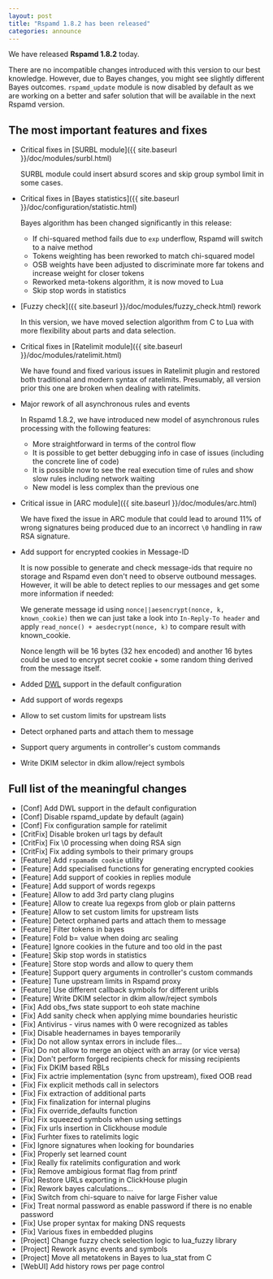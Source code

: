 ```yaml
---
layout: post
title: "Rspamd 1.8.2 has been released"
categories: announce
---
```


We have released **Rspamd 1.8.2** today.

There are no incompatible changes introduced with this version to our best knowledge. However, due to Bayes changes, you might see slightly different Bayes outcomes. `rspamd_update` module is now disabled by default as we are working on a better and safer solution that will be available in the next Rspamd version.

## The most important features and fixes

* Critical fixes in [SURBL module]({{ site.baseurl }}/doc/modules/surbl.html)

    SURBL module could insert absurd scores and skip group symbol limit in some cases.

* Critical fixes in [Bayes statistics]({{ site.baseurl }}/doc/configuration/statistic.html)

    Bayes algorithm has been changed significantly in this release:

    - If chi-squared method fails due to `exp` underflow, Rspamd will switch to a naive method
    - Tokens weighting has been reworked to match chi-squared model
    - OSB weights have been adjusted to discriminate more far tokens and increase weight for closer tokens
    - Reworked meta-tokens algorithm, it is now moved to Lua
    - Skip stop words in statistics

* [Fuzzy check]({{ site.baseurl }}/doc/modules/fuzzy_check.html) rework

    In this version, we have moved selection algorithm from C to Lua with more flexibility about parts and data selection.

* Critical fixes in [Ratelimit module]({{ site.baseurl }}/doc/modules/ratelimit.html)

    We have found and fixed various issues in Ratelimit plugin and restored both traditional and modern syntax of ratelimits. Presumably, all version prior this one are broken when dealing with ratelimits. 

* Major rework of all asynchronous rules and events

    In Rspamd 1.8.2, we have introduced new model of asynchronous rules processing with the following features:

    - More straightforward in terms of the control flow
    - It is possible to get better debugging info in case of issues (including the concrete line of code)
    - It is possible now to see the real execution time of rules and show slow rules including network waiting
    - New model is less complex than the previous one

* Critical issue in [ARC module]({{ site.baseurl }}/doc/modules/arc.html)

    We have fixed the issue in ARC module that could lead to around 11% of wrong signatures being produced due to an incorrect `\0` handling in raw RSA signature.

* Add support for encrypted cookies in Message-ID

    It is now possible to generate and check message-ids that require no storage
    and Rspamd even don't need to observe outbound messages. However, it
    will be able to detect replies to our messages and get some more
    information if needed:

    We generate message id using `nonce||aesencrypt(nonce, k, known_cookie)`
    then we can just take a look into `In-Reply-To header` and apply
    `read_nonce() + aesdecrypt(nonce, k)` to compare result with
    known_cookie.

    Nonce length will be 16 bytes (32 hex encoded) and another 16 bytes
    could be used to encrypt secret cookie + some random thing derived from
    the message itself.

* Added [DWL](https://www.dnswl.org/?p=311) support in the default configuration
* Add support of words regexps
* Allow to set custom limits for upstream lists
* Detect orphaned parts and attach them to message
* Support query arguments in controller's custom commands
* Write DKIM selector in dkim allow/reject symbols

## Full list of the meaningful changes

* [Conf] Add DWL support in the default configuration
* [Conf] Disable rspamd_update by default (again)
* [Conf] Fix configuration sample for ratelimit
* [CritFix] Disable broken url tags by default
* [CritFix] Fix \0 processing when doing RSA sign
* [CritFix] Fix adding symbols to their primary groups
* [Feature] Add `rspamadm cookie` utility
* [Feature] Add specialised functions for generating encrypted cookies
* [Feature] Add support of cookies in replies module
* [Feature] Add support of words regexps
* [Feature] Allow to add 3rd party clang plugins
* [Feature] Allow to create lua regexps from glob or plain patterns
* [Feature] Allow to set custom limits for upstream lists
* [Feature] Detect orphaned parts and attach them to message
* [Feature] Filter tokens in bayes
* [Feature] Fold b= value when doing arc sealing
* [Feature] Ignore cookies in the future and too old in the past
* [Feature] Skip stop words in statistics
* [Feature] Store stop words and allow to query them
* [Feature] Support query arguments in controller's custom commands
* [Feature] Tune upstream limits in Rspamd proxy
* [Feature] Use different callback symbols for different uribls
* [Feature] Write DKIM selector in dkim allow/reject symbols
* [Fix] Add obs_fws state support to eoh state machine
* [Fix] Add sanity check when applying mime boundaries heuristic
* [Fix] Antivirus - virus names with 0 were recognized as tables
* [Fix] Disable headernames in bayes temporarily
* [Fix] Do not allow syntax errors in include files...
* [Fix] Do not allow to merge an object with an array (or vice versa)
* [Fix] Don't perform forged recipients check for missing recipients
* [Fix] Fix DKIM based RBLs
* [Fix] Fix actrie implementation (sync from upstream), fixed OOB read
* [Fix] Fix explicit methods call in selectors
* [Fix] Fix extraction of additional parts
* [Fix] Fix finalization for internal plugins
* [Fix] Fix override_defaults function
* [Fix] Fix squeezed symbols when using settings
* [Fix] Fix urls insertion in Clickhouse module
* [Fix] Furhter fixes to ratelimits logic
* [Fix] Ignore signatures when looking for boundaries
* [Fix] Properly set learned count
* [Fix] Really fix ratelimits configuration and work
* [Fix] Remove ambigious format flag from printf
* [Fix] Restore URLs exporting in ClickHouse plugin
* [Fix] Rework bayes calculations...
* [Fix] Switch from chi-square to naive for large Fisher value
* [Fix] Treat normal password as enable password if there is no enable password
* [Fix] Use proper syntax for making DNS requests
* [Fix] Various fixes in embedded plugins
* [Project] Change fuzzy check selection logic to lua_fuzzy library
* [Project] Rework async events and symbols
* [Project] Move all metatokens in Bayes to lua_stat from C
* [WebUI] Add history rows per page control
